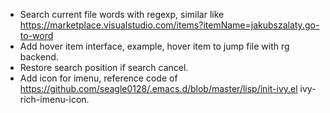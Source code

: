 * Search current file words with regexp, similar like https://marketplace.visualstudio.com/items?itemName=jakubszalaty.go-to-word
* Add hover item interface, example, hover item to jump file with rg backend.
* Restore search position if search cancel.
* Add icon for imenu, reference code of https://github.com/seagle0128/.emacs.d/blob/master/lisp/init-ivy.el ivy-rich-imenu-icon.
